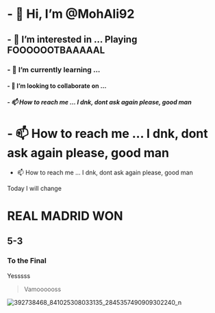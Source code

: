 # - 👋 Hi, I’m @MohAli92
## - 👀 I’m interested in ... Playing FOOOOOOTBAAAAAL
### - 🌱 I’m currently learning ...
#### - 💞️ I’m looking to collaborate on ...
##### - 📫 How to reach me ... I dnk, dont ask again please, good man
# - 📫 How to reach me ... I dnk, dont ask again please, good man
 - 📫 How to reach me ... I dnk, dont ask again please, good man


Today I will change
# REAL MADRID WON
## 5-3
### To the Final
Yesssss
> Vamoooooss


![392738468_841025308033135_2845357490909302240_n](https://github.com/MohAli92/MohAli92/assets/148862863/de4d4c39-c188-4656-855a-dd096b597d3f)
